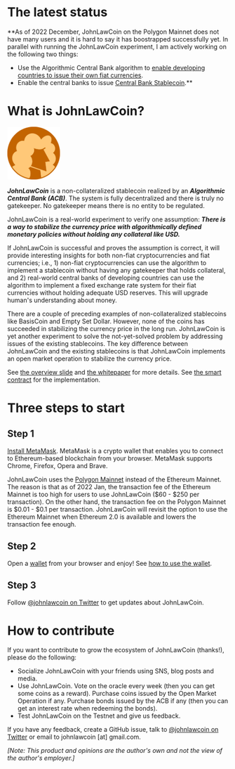 # The latest status

**As of 2022 December, JohnLawCoin on the Polygon Mainnet does not have many users and it is hard to say it has boostrapped successfully yet. In parallel with running the JohnLawCoin experiment, I am actively working on the following two things:

* Use the Algorithmic Central Bank algorithm to [enable developing countries to issue their own fiat currencies](./docs/acb_whitepaper.pdf).
* Enable the central banks to issue [Central Bank Stablecoin](./docs/cbs_whitepaper.pdf).**


# What is JohnLawCoin?

<img src="./docs/logo.png" width=120px>

***JohnLawCoin*** is a non-collateralized stablecoin realized by an ***Algorithmic Central Bank (ACB)***. The system is fully decentralized and there is truly no gatekeeper. No gatekeeper means there is no entity to be regulated.

JohnLawCoin is a real-world experiment to verify one assumption: ***There is a way to stabilize the currency price with algorithmically defined monetary policies without holding any collateral like USD.***

If JohnLawCoin is successful and proves the assumption is correct, it will provide interesting insights for both non-fiat cryptocurrencies and fiat currencies; i.e., 1) non-fiat cryptocurrencies can use the algorithm to implement a stablecoin without having any gatekeeper that holds collateral, and 2) real-world central banks of developing countries can use the algorithm to implement a fixed exchange rate system for their fiat currencies without holding adequate USD reserves. This will upgrade human's understanding about money.

There are a couple of preceding examples of non-collateralized stablecoins like BasisCoin and Empty Set Dollar. However, none of the coins has succeeded in stabilizing the currency price in the long run. JohnLawCoin is yet another experiment to solve the not-yet-solved problem by addressing issues of the existing stablecoins. The key difference between JohnLawCoin and the existing stablecoins is that JohnLawCoin implements an open market operation to stabilize the currency price.

See [the overview slide](https://docs.google.com/presentation/d/115iIoL1q3oUpxEU7WHOL8CKSk6ZocKHOOPQDM6B83P4/edit#slide=id.g3fd63888d1_0_7) and [the whitepaper](./docs/whitepaper.pdf) for more details. See [the smart contract](https://github.com/xharaken/john-law-coin/blob/main/contracts/JohnLawCoin.sol) for the implementation.

# Three steps to start

## Step 1

[Install MetaMask](./HowToInstallMetamask.md). MetaMask is a crypto wallet that enables you to connect to Ethereum-based blockchain from your browser. MetaMask supports Chrome, Firefox, Opera and Brave.

JohnLawCoin uses the [Polygon Mainnet](https://polygon.technology/) instead of the Ethereum Mainnet. The reason is that as of 2022 Jan, the transaction fee of the Ethereum Mainnet is too high for users to use JohnLawCoin ($60 - $250 per transaction). On the other hand, the transaction fee on the Polygon Mainnet is $0.01 - $0.1 per transaction. JohnLawCoin will revisit the option to use the Ethereum Mainnet when Ethereum 2.0 is available and lowers the transaction fee enough.

## Step 2

Open a [wallet](https://xharaken.github.io/john-law-coin/wallet/wallet.html) from your browser and enjoy! See [how to use the wallet](./HowToUseWallet.md).

## Step 3

Follow [@johnlawcoin on Twitter](https://twitter.com/johnlawcoin) to get updates about JohnLawCoin.

# How to contribute

If you want to contribute to grow the ecosystem of JohnLawCoin (thanks!), please do the following:

* Socialize JohnLawCoin with your friends using SNS, blog posts and media.
* Use JohnLawCoin. Vote on the oracle every week (then you can get some coins as a reward). Purchase coins issued by the Open Market Operation if any. Purchase bonds issued by the ACB if any (then you can get an interest rate when redeeming the bonds).
* Test JohnLawCoin on the Testnet and give us feedback.

If you have any feedback, create a GitHub issue, talk to [@johnlawcoin on Twitter](https://twitter.com/johnlawcoin) or email to johnlawcoin [at] gmail.com.

*[Note: This product and opinions are the author's own and not the view of the author's employer.]*

